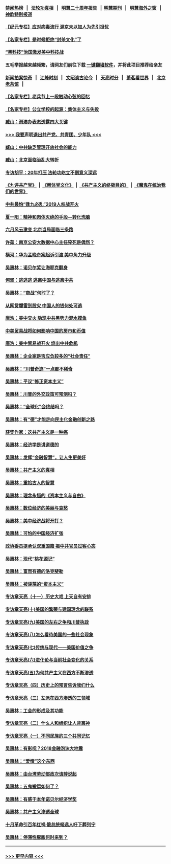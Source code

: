 #### [禁闻热榜](热点新闻.md?=0)  &nbsp;&nbsp;|&nbsp;&nbsp; [法轮功真相](https://github.com/gfw-breaker/truth/blob/master/README.md?=0) &nbsp;&nbsp;|&nbsp;&nbsp; [明慧二十周年报告](https://github.com/gfw-breaker/mh-reports/blob/master/README.md?=0) &nbsp;&nbsp;|&nbsp;&nbsp;[明慧期刊](https://github.com/gfw-breaker/mh-qikan) &nbsp;&nbsp;|&nbsp;&nbsp; [明慧海外之窗](https://github.com/gfw-breaker/mh-news/blob/master/README.md?=0) &nbsp;&nbsp;|&nbsp;&nbsp; [神韵特别报道](https://github.com/gfw-breaker/mh-news/blob/master/shenyun.md?=0)
#### [【纪元专栏】应对病毒流行 渥京未以加人为先引担忧](../pages/nsc423/n11875714.md?t=02251402) 
#### [【名家专栏】是时候拒绝“封杀文化”了](../pages/nsc423/n11814093.md?t=02251402) 
#### [“黑科技”治国激发美中科技战](../pages/nsc423/n11638056.md?t=02251402) 
#### 五毛举报越来越频繁，请网友们前往下载 [一键翻墙软件](https://github.com/gfw-breaker/ssr-accounts)，并将此项目推荐给亲友
#### [新闻拍案惊奇](https://github.com/gfw-breaker/banned-news/blob/master/pages/link4.md) &nbsp;&nbsp;|&nbsp;&nbsp; [江峰时刻](https://github.com/gfw-breaker/banned-news/blob/master/pages/link4.md) &nbsp;&nbsp;|&nbsp;&nbsp; [文昭谈古论今](https://github.com/gfw-breaker/banned-news/blob/master/pages/link4.md) &nbsp;&nbsp;|&nbsp;&nbsp; [天亮时分](https://github.com/gfw-breaker/banned-news/blob/master/pages/link4.md) &nbsp;&nbsp;|&nbsp;&nbsp; [萧茗看世界](https://github.com/gfw-breaker/banned-news/blob/master/pages/link4.md) &nbsp;&nbsp;|&nbsp;&nbsp; [北京老茶馆](https://github.com/gfw-breaker/banned-news/blob/master/pages/link4.md) &nbsp;&nbsp;|&nbsp;&nbsp; 
#### [【名家专栏】老兵节上一段触动心弦的回忆](../pages/nsc423/n11646016.md?t=02251402) 
#### [【名家专栏】公立学校的起源：集体主义与失败](../pages/nsc423/n11601833.md?t=02251402) 
#### [臧山：港澳办表态透露四大关键](../pages/nsc423/n11421628.md?t=02251402) 
#### [>>> 我要声明退出共产党、共青团、少年队 <<<](https://github.com/begood0513/goodnews/blob/master/quit/letter.md) 
#### [臧山：中共缺乏管理开放社会的能力](../pages/nsc423/n11407457.md?t=02251402) 
#### [臧山：北京面临治乱大转折](../pages/nsc423/n11406895.md?t=02251402) 
#### [专访胡平：20年打压 法轮功屹立不倒意义深远](../pages/nsc423/n11398800.md?t=02251402) 
#### [《九评共产党》](https://github.com/begood0513/9ping.md/blob/master/README.md) &nbsp;|&nbsp; [《解体党文化》](../../../../jtdwh.md/blob/master/README.md)  &nbsp;|&nbsp; [《共产主义的终极目的》](../../../../gczydzjmd.md/blob/master/README.md) &nbsp;|&nbsp; [《魔鬼在统治我们的世界》](../../../../mgztzwmdsj.md/blob/master/README.md) 
#### [中共最怕“逢九必乱”2019人权战开火](../pages/nsc423/n11385248.md?t=02251402) 
#### [夏一阳：精神和肉体灭绝的手段—转化洗脑](../pages/nsc423/n11368250.md?t=02251402) 
#### [六月风云激变 北京当局面临三条路](../pages/nsc423/n11313668.md?t=02251402) 
#### [许茹：南京公安大数据中心主任猝死是偶然？](../pages/nsc423/n11064744.md?t=02251402) 
#### [横河：华为孟晚舟案起诉引渡 美中角力升级](../pages/nsc423/n11027230.md?t=02251402) 
#### [吴惠林：诺贝尔奖让海耶克翻身](../pages/nsc423/n10890049.md?t=02251402) 
#### [何坚：逃逃逃 逃离中国与逃离中共](../pages/nsc423/n10592891.md?t=02251402) 
#### [吴惠林：“商战”何时了？](../pages/nsc423/n10573558.md?t=02251402) 
#### [从网贷爆雷到股灾 中国人的钱何处可逃](../pages/nsc423/n10572800.md?t=02251402) 
#### [唐浩：美中交火 隐现中共黑势力混水摸鱼](../pages/nsc423/n10544040.md?t=02251402) 
#### [中美贸易战将如何影响中国的房市和币值](../pages/nsc423/n10543697.md?t=02251402) 
#### [唐浩：美中贸易战开火 烧出中共危机](../pages/nsc423/n10540126.md?t=02251402) 
#### [吴惠林：企业家是否应负较多的“社会责任”](../pages/nsc423/n10535022.md?t=02251402) 
#### [吴惠林：“川普奇迹”一点都不稀奇](../pages/nsc423/n10512808.md?t=02251402) 
#### [吴惠林：平议“修正资本主义”](../pages/nsc423/n10495724.md?t=02251402) 
#### [吴惠林：川普的外交政策可预测吗？](../pages/nsc423/n10462387.md?t=02251402) 
#### [吴惠林：“全球化”会终结吗？](../pages/nsc423/n10452838.md?t=02251402) 
#### [吴惠林：有“德”才能走向民主化金融创新之路](../pages/nsc423/n10432292.md?t=02251402) 
#### [获奖作家：这共产主义是一种癌](../pages/nsc423/n10431541.md?t=02251402) 
#### [吴惠林：经济学是讲道德的](../pages/nsc423/n10398014.md?t=02251402) 
#### [吴惠林：发挥“金融智慧”，让人生更美好](../pages/nsc423/n10375019.md?t=02251402) 
#### [吴惠林：共产主义的真相](../pages/nsc423/n10351394.md?t=02251402) 
#### [吴惠林：重拾古人的智慧](../pages/nsc423/n10337691.md?t=02251402) 
#### [吴惠林：理念永恒的《资本主义与自由》](../pages/nsc423/n10316274.md?t=02251402) 
#### [吴惠林：数位经济的美丽与哀愁](../pages/nsc423/n10292946.md?t=02251402) 
#### [吴惠林：美中经济战将开打？](../pages/nsc423/n10258825.md?t=02251402) 
#### [吴惠林：可怕的中国经济扩张](../pages/nsc423/n10219147.md?t=02251402) 
#### [政协委员提承认双重国籍 揭中共官员过客心态](../pages/nsc423/n10208809.md?t=02251402) 
#### [吴惠林：现代“桃花源记”](../pages/nsc423/n10185234.md?t=02251402) 
#### [吴惠林：富而有德的洛克斐勒](../pages/nsc423/n10142264.md?t=02251402) 
#### [吴惠林：被诬蔑的“资本主义”](../pages/nsc423/n10124816.md?t=02251402) 
#### [专访章天亮（十一）历史大戏 上天自有安排](../pages/nsc423/n10094905.md?t=02251402) 
#### [专访章天亮(十)美国的繁荣与建国理念的联系](../pages/nsc423/n10094899.md?t=02251402) 
#### [专访章天亮(九)美国的左右之争和川普执政](../pages/nsc423/n10094889.md?t=02251402) 
#### [专访章天亮(八)怎么看待美国的一些社会现象](../pages/nsc423/n10094857.md?t=02251402) 
#### [专访章天亮(七)传统与现代——美国价值之争](../pages/nsc423/n10093140.md?t=02251402) 
#### [专访章天亮(六)进化论与当前社会变化的关系](../pages/nsc423/n10092036.md?t=02251402) 
#### [专访章天亮(五)为何共产主义在西方不断渗透](../pages/nsc423/n10083620.md?t=02251402) 
#### [专访章天亮（四）历史上的预言告诉我们什么](../pages/nsc423/n10083606.md?t=02251402) 
#### [专访章天亮（三）左派在西方渗透的三领域](../pages/nsc423/n10081115.md?t=02251402) 
#### [吴惠林：工会的形成及其功能](../pages/nsc423/n10080633.md?t=02251402) 
#### [专访章天亮（二）什么人和组织让人背离神](../pages/nsc423/n10076637.md?t=02251402) 
#### [专访章天亮（一）不同民族的三个共同记忆](../pages/nsc423/n10074188.md?t=02251402) 
#### [吴惠林：有影呒？2018金融泡沫大地震](../pages/nsc423/n10040534.md?t=02251402) 
#### [吴惠林：“爱情”这个东西](../pages/nsc423/n10019423.md?t=02251402) 
#### [吴惠林：由台湾劳动部政次请辞说起](../pages/nsc423/n9979679.md?t=02251402) 
#### [吴惠林：五鬼搬运如何了？](../pages/nsc423/n9925338.md?t=02251402) 
#### [吴惠林：有感于本年诺贝尔经济学奖](../pages/nsc423/n9871883.md?t=02251402) 
#### [吴惠林：共产主义渗透全球](../pages/nsc423/n9812748.md?t=02251402) 
#### [十月革命引百年红祸 俄总统候选人吁下葬列宁](../pages/nsc423/n9810182.md?t=02251402) 
#### [吴惠林：停滞性膨胀何时来到？](../pages/nsc423/n9764136.md?t=02251402) 

----
#### [ >>> 更早内容 <<< ](../indexes/nsc423-earlier.md)

